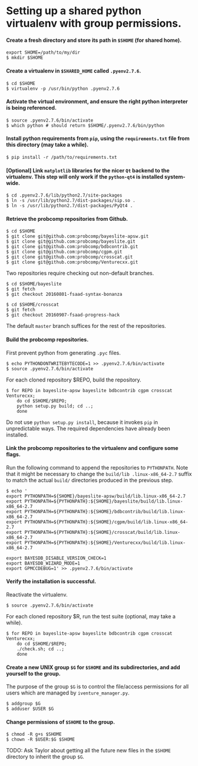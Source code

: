 # Setting up a shared python virtualenv with group permissions.

#### Create a fresh directory and store its path in `$SHOME` (for shared home).

```
export SHOME=/path/to/my/dir
$ mkdir $SHOME
```

#### Create a virtualenv in `$SHARED_HOME` called `.pyenv2.7.6`.

```
$ cd $SHOME
$ virtualenv -p /usr/bin/python .pyenv2.7.6
```

#### Activate the virtual environment, and ensure the right python interpreter is being referenced.

```
$ source .pyenv2.7.6/bin/activate
$ which python # should return $SHOME/.pyenv2.7.6/bin/python
```

#### Install python requirements from `pip`, using the `requirements.txt` file from this directory (may take a while).

```
$ pip install -r /path/to/requirements.txt
```

#### [Optional] Link `matplotlib` libraries for the nicer `Qt` backend to the virtualenv. This step will only work if the `python-qt4` is installed system-wide.

```
$ cd .pyenv2.7.6/lib/python2.7/site-packages
$ ln -s /usr/lib/python2.7/dist-packages/sip.so .
$ ln -s /usr/lib/python2.7/dist-packages/PyQt4 .
```

#### Retrieve the probcomp repositories from Github.

```
$ cd $SHOME
$ git clone git@github.com:probcomp/bayeslite-apsw.git
$ git clone git@github.com:probcomp/bayeslite.git
$ git clone git@github.com:probcomp/bdbcontrib.git
$ git clone git@github.com:probcomp/cgpm.git
$ git clone git@github.com:probcomp/crosscat.git
$ git clone git@github.com:probcomp/Venturecxx.git
```

Two repositories require checking out non-default branches.

```
$ cd $SHOME/bayeslite
$ git fetch
$ git checkout 20160801-fsaad-syntax-bonanza

$ cd $SHOME/crosscat
$ git fetch
$ git checkout 20160907-fsaad-progress-hack
```

The default `master` branch suffices for the rest of the repositories.

#### Build the probcomp repositories.

First prevent python from generating `.pyc` files.

```
$ echo PYTHONDONTWRITEBYTECODE=1 >> .pyenv2.7.6/bin/activate
$ source .pyenv2.7.6/bin/activate
```

For each cloned repository $REPO, build the repository.

```
$ for REPO in bayeslite-apsw bayeslite bdbcontrib cgpm crosscat Venturecxx;
    do cd $SHOME/$REPO;
    python setup.py build; cd ..;
    done
````

Do not use `python setup.py install`, because it invokes `pip` in unpredictable
ways. The required dependencies have already been installed.

#### Link the probcomp repositories to the virtualenv and configure some flags.

Run the following command to append the repositories to `PYTHONPATH`. Note that
it might be necessary to change the `build/lib .linux-x86_64-2.7` suffix to
match the actual `build/` directories produced in the previous step.

```
$ echo '
export PYTHONPATH=${SHOME}/bayeslite-apsw/build/lib.linux-x86_64-2.7
export PYTHONPATH=${PYTHONPATH}:${SHOME}/bayeslite/build/lib.linux-x86_64-2.7
export PYTHONPATH=${PYTHONPATH}:${SHOME}/bdbcontrib/build/lib.linux-x86_64-2.7
export PYTHONPATH=${PYTHONPATH}:${SHOME}/cgpm/build/lib.linux-x86_64-2.7
export PYTHONPATH=${PYTHONPATH}:${SHOME}/crosscat/build/lib.linux-x86_64-2.7
export PYTHONPATH=${PYTHONPATH}:${SHOME}/Venturecxx/build/lib.linux-x86_64-2.7

export BAYESDB_DISABLE_VERSION_CHECK=1
export BAYESDB_WIZARD_MODE=1
export GPMCCDEBUG=1' >> .pyenv2.7.6/bin/activate
```

#### Verify the installation is successful.

Reactivate the virtualenv.

```
$ source .pyenv2.7.6/bin/activate
```

For each cloned repository $R, run the test suite (optional, may take a while).

```
$ for REPO in bayeslite-apsw bayeslite bdbcontrib cgpm crosscat Venturecxx;
    do cd $SHOME/$REPO;
    ./check.sh; cd ..;
    done
```

#### Create a new UNIX group `$G` for `$SHOME` and its subdirectories, and add yourself to the group.

The purpose of the group `$G` is to control the file/access permissions for all
users which are managed by `iventure_manager.py`.

```
$ addgroup $G
$ adduser $USER $G
```

#### Change permissions of `$SHOME` to the group.

```
$ chmod -R g+s $SHOME
$ chown -R $USER:$G $SHOME
```

TODO: Ask Taylor about getting all the future new files in the `$SHOME`
directory to inherit the group `$G`.
